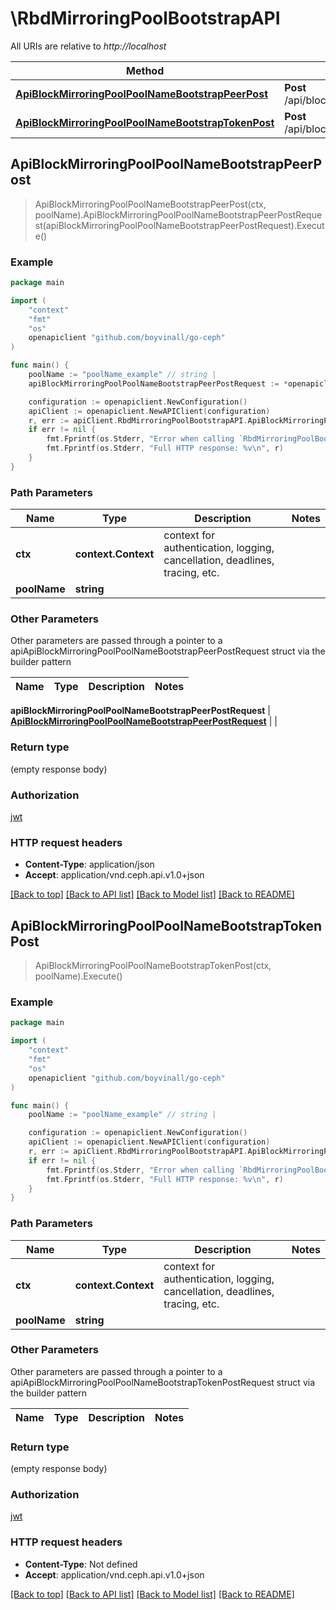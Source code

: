 # \RbdMirroringPoolBootstrapAPI

All URIs are relative to *http://localhost*

Method | HTTP request | Description
------------- | ------------- | -------------
[**ApiBlockMirroringPoolPoolNameBootstrapPeerPost**](RbdMirroringPoolBootstrapAPI.md#ApiBlockMirroringPoolPoolNameBootstrapPeerPost) | **Post** /api/block/mirroring/pool/{pool_name}/bootstrap/peer | 
[**ApiBlockMirroringPoolPoolNameBootstrapTokenPost**](RbdMirroringPoolBootstrapAPI.md#ApiBlockMirroringPoolPoolNameBootstrapTokenPost) | **Post** /api/block/mirroring/pool/{pool_name}/bootstrap/token | 



## ApiBlockMirroringPoolPoolNameBootstrapPeerPost

> ApiBlockMirroringPoolPoolNameBootstrapPeerPost(ctx, poolName).ApiBlockMirroringPoolPoolNameBootstrapPeerPostRequest(apiBlockMirroringPoolPoolNameBootstrapPeerPostRequest).Execute()



### Example

```go
package main

import (
	"context"
	"fmt"
	"os"
	openapiclient "github.com/boyvinall/go-ceph"
)

func main() {
	poolName := "poolName_example" // string | 
	apiBlockMirroringPoolPoolNameBootstrapPeerPostRequest := *openapiclient.NewApiBlockMirroringPoolPoolNameBootstrapPeerPostRequest("Direction_example", "Token_example") // ApiBlockMirroringPoolPoolNameBootstrapPeerPostRequest |  (optional)

	configuration := openapiclient.NewConfiguration()
	apiClient := openapiclient.NewAPIClient(configuration)
	r, err := apiClient.RbdMirroringPoolBootstrapAPI.ApiBlockMirroringPoolPoolNameBootstrapPeerPost(context.Background(), poolName).ApiBlockMirroringPoolPoolNameBootstrapPeerPostRequest(apiBlockMirroringPoolPoolNameBootstrapPeerPostRequest).Execute()
	if err != nil {
		fmt.Fprintf(os.Stderr, "Error when calling `RbdMirroringPoolBootstrapAPI.ApiBlockMirroringPoolPoolNameBootstrapPeerPost``: %v\n", err)
		fmt.Fprintf(os.Stderr, "Full HTTP response: %v\n", r)
	}
}
```

### Path Parameters


Name | Type | Description  | Notes
------------- | ------------- | ------------- | -------------
**ctx** | **context.Context** | context for authentication, logging, cancellation, deadlines, tracing, etc.
**poolName** | **string** |  | 

### Other Parameters

Other parameters are passed through a pointer to a apiApiBlockMirroringPoolPoolNameBootstrapPeerPostRequest struct via the builder pattern


Name | Type | Description  | Notes
------------- | ------------- | ------------- | -------------

 **apiBlockMirroringPoolPoolNameBootstrapPeerPostRequest** | [**ApiBlockMirroringPoolPoolNameBootstrapPeerPostRequest**](ApiBlockMirroringPoolPoolNameBootstrapPeerPostRequest.md) |  | 

### Return type

 (empty response body)

### Authorization

[jwt](../README.md#jwt)

### HTTP request headers

- **Content-Type**: application/json
- **Accept**: application/vnd.ceph.api.v1.0+json

[[Back to top]](#) [[Back to API list]](../README.md#documentation-for-api-endpoints)
[[Back to Model list]](../README.md#documentation-for-models)
[[Back to README]](../README.md)


## ApiBlockMirroringPoolPoolNameBootstrapTokenPost

> ApiBlockMirroringPoolPoolNameBootstrapTokenPost(ctx, poolName).Execute()



### Example

```go
package main

import (
	"context"
	"fmt"
	"os"
	openapiclient "github.com/boyvinall/go-ceph"
)

func main() {
	poolName := "poolName_example" // string | 

	configuration := openapiclient.NewConfiguration()
	apiClient := openapiclient.NewAPIClient(configuration)
	r, err := apiClient.RbdMirroringPoolBootstrapAPI.ApiBlockMirroringPoolPoolNameBootstrapTokenPost(context.Background(), poolName).Execute()
	if err != nil {
		fmt.Fprintf(os.Stderr, "Error when calling `RbdMirroringPoolBootstrapAPI.ApiBlockMirroringPoolPoolNameBootstrapTokenPost``: %v\n", err)
		fmt.Fprintf(os.Stderr, "Full HTTP response: %v\n", r)
	}
}
```

### Path Parameters


Name | Type | Description  | Notes
------------- | ------------- | ------------- | -------------
**ctx** | **context.Context** | context for authentication, logging, cancellation, deadlines, tracing, etc.
**poolName** | **string** |  | 

### Other Parameters

Other parameters are passed through a pointer to a apiApiBlockMirroringPoolPoolNameBootstrapTokenPostRequest struct via the builder pattern


Name | Type | Description  | Notes
------------- | ------------- | ------------- | -------------


### Return type

 (empty response body)

### Authorization

[jwt](../README.md#jwt)

### HTTP request headers

- **Content-Type**: Not defined
- **Accept**: application/vnd.ceph.api.v1.0+json

[[Back to top]](#) [[Back to API list]](../README.md#documentation-for-api-endpoints)
[[Back to Model list]](../README.md#documentation-for-models)
[[Back to README]](../README.md)

